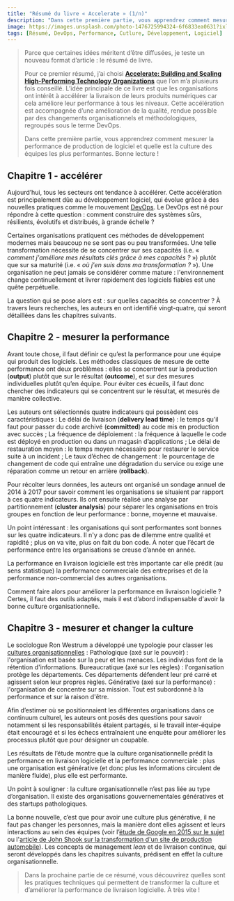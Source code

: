 ```yaml
---
title: "Résumé du livre « Accelerate » (1/n)"
description: "Dans cette première partie, vous apprendrez comment mesurer la performance de production de logiciel et quelle est la culture des équipes les plus performantes. Bonne lecture !"
image: https://images.unsplash.com/photo-1476725994324-6f6833ea0631?ixlib=rb-1.2.1&ixid=eyJhcHBfaWQiOjEyMDd9&auto=format&fit=crop&w=1200&q=80
tags: [Résumé, DevOps, Performance, Cutlure, Développement, Logiciel]
---
```


> Parce que certaines idées méritent d’être diffusées, je teste un nouveau format d’article : le résumé de livre.
>
> Pour ce premier résumé, j’ai choisi **[Accelerate: Building and Scaling High-Performing Technology Organizations](https://itrevolution.com/book/accelerate/)** que l’on m’a plusieurs fois conseillé. L’idée principale de ce livre est que les organisations ont intérêt à accélérer la livraison de leurs produits numériques car cela améliore leur performance à tous les niveaux. Cette accélération est accompagnée d’une amélioration de la qualité, rendue possible par des changements organisationnels et méthodologiques, regroupés sous le terme DevOps.
>
> Dans cette première partie, vous apprendrez comment mesurer la performance de production de logiciel et quelle est la culture des équipes les plus performantes. Bonne lecture !

## Chapitre 1 - accélérer

Aujourd’hui, tous les secteurs ont tendance à accélérer. Cette accélération est principalement dûe au développement logiciel, qui évolue grâce à des nouvelles pratiques comme le mouvement  [DevOps](https://fr.wikipedia.org/wiki/Devops). Le DevOps est né pour répondre à cette question : comment construire des systèmes sûrs, résilients, évolutifs et distribués, à grande échelle ?

Certaines organisations pratiquent ces méthodes de développement modernes mais beaucoup ne se sont pas ou peu transformées. Une telle transformation nécessite de se concentrer sur ses capacités (i.e. « _comment j'améliore mes résultats clés grâce à mes capacités ?_ ») plutôt que sur sa maturité (i.e. « _où j'en suis dans ma transformation ?_ »). Une organisation ne peut jamais se considérer comme mature : l'environnement change continuellement et livrer rapidement des logiciels fiables est une quête perpétuelle.

La question qui se pose alors est : sur quelles capacités se concentrer ? À travers leurs recherches, les auteurs en ont identifié vingt-quatre, qui seront détaillées dans les chapitres suivants.


## Chapitre 2 - mesurer la performance

Avant toute chose, il faut définir ce qu’est la performance pour une équipe qui produit des logiciels. Les méthodes classiques de mesure de cette performance ont deux problèmes : elles se concentrent sur la production (**output**) plutôt que sur le résultat (**outcome**), et sur des mesures individuelles plutôt qu’en équipe. Pour éviter ces écueils, il faut donc chercher des indicateurs qui se concentrent sur le résultat, et mesurés de manière collective.

Les auteurs ont sélectionnés quatre indicateurs qui possèdent ces caractéristiques :
Le délai de livraison (**delivery lead time**) : le temps qu’il faut pour passer du code archivé (**committed**) au code mis en production avec succès ;
La fréquence de déploiement : la fréquence à laquelle le code est déployé en production ou dans un magasin d’applications ;
Le délai de restauration moyen : le temps moyen nécessaire pour restaurer le service suite à un incident ;
Le taux d’échec de changement : le pourcentage de changement de code qui entraîne une dégradation du service ou exige une réparation comme un retour en arrière (**rollback**).

Pour récolter leurs données, les auteurs ont organisé un sondage annuel de 2014 à 2017 pour savoir comment les organisations se situaient par rapport à ces quatre indicateurs. Ils ont ensuite réalisé une analyse par partitionnement (**cluster analysis**) pour séparer les organisations en trois groupes en fonction de leur performance : bonne, moyenne et mauvaise.

Un point intéressant : les organisations qui sont performantes sont bonnes sur les quatre indicateurs. Il n'y a donc pas de dilemme entre qualité et rapidité ; plus on va vite, plus on fait du bon code. À noter que l’écart de performance entre les organisations se creuse d’année en année.

La performance en livraison logicielle est très importante car elle prédit (au sens statistique) la performance commerciale des entreprises et de la performance non-commercial des autres organisations.

Comment faire alors pour améliorer la performance en livraison logicielle ? Certes, il faut des outils adaptés, mais il est d’abord indispensable d'avoir la bonne culture organisationnelle.


## Chapitre 3 - mesurer et changer la culture

Le sociologue Ron Westrum a développé une typologie pour classer les [cultures organisationnelles](https://qualitysafety.bmj.com/content/13/suppl_2/ii22.short) :
Pathologique (axé sur le pouvoir) : l'organisation est basée sur la peur et les menaces. Les individus font de la rétention d'informations.
Bureaucratique (axé sur les règles) : l'organisation protège les départements. Ces départements défendent leur pré carré et agissent selon leur propres règles.
Générative (axé sur la performance) : l'organisation de concentre sur sa mission. Tout est subordonné à la performance et sur la raison d'être.

Afin d’estimer où se positionnaient les différentes organisations dans ce continuum culturel, les auteurs ont posés des questions pour savoir notamment si les responsabilités étaient partagés, si le travail inter-équipe était encouragé et si les échecs entraînaient une enquête pour améliorer les processus plutôt que pour désigner un coupable.

Les résultats de l’étude montre que la culture organisationnelle prédit la performance en livraison logicielle et la performance commerciale : plus une organisation est générative (et donc plus les informations circulent de manière fluide), plus elle est performante.

Un point à souligner : la culture organisationnelle n’est pas liée au type d’organisation. Il existe des organisations gouvernementales génératives et des startups pathologiques.

La bonne nouvelle, c’est que pour avoir une culture plus générative, il ne faut pas changer les personnes, mais la manière dont elles agissent et leurs interactions au sein des équipes (voir l’[étude de Google en 2015 sur le sujet](https://rework.withgoogle.com/guides/understanding-team-effectiveness/steps/identify-dynamics-of-effective-teams/) ou l'[article de John Shook sur la transformation d'un site de production automobile](https://www.lean.org/Search/Documents/35.pdf)). Les concepts de management _lean_ et de livraison continue, qui seront développés dans les chapitres suivants, prédisent en effet la culture organisationnelle.

> Dans la prochaine partie de ce résumé, vous découvrirez quelles sont les pratiques techniques qui permettent de transformer la culture et d’améliorer la performance de livraison logicielle. À très vite !
